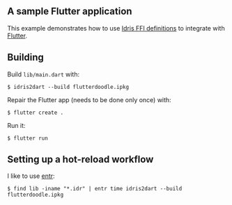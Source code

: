 ## A sample Flutter application 

This example demonstrates how to use [Idris FFI definitions](./lib/Flutter.idr) to integrate with [Flutter](https://flutter.dev/).

## Building

Build `lib/main.dart` with:

    $ idris2dart --build flutterdoodle.ipkg

Repair the Flutter app (needs to be done only once) with:

    $ flutter create .
   
Run it:

    $ flutter run

## Setting up a hot-reload workflow

I like to use [entr](http://eradman.com/entrproject/):

    $ find lib -iname "*.idr" | entr time idris2dart --build flutterdoodle.ipkg

